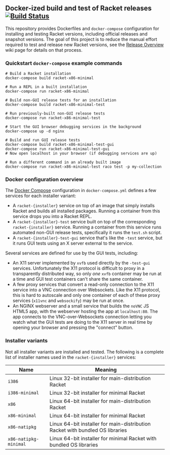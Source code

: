 ## Docker-ized build and test of Racket releases [![Build Status](https://travis-ci.org/samth/docker-racket-build.svg?branch=full-travis)](https://travis-ci.org/samth/docker-racket-build)

This repository provides Dockerfiles and `docker-compose` configuration for
installing and testing Racket versions, including official releases and
snapshot versions. The goal of this project is to reduce the manual effort
required to test and release new Racket versions, see the [Release Overview][1]
wiki page for details on that process.

### Quickstart `docker-compose` example commands

```shell
# Build a Racket installation
docker-compose build racket-x86-minimal

# Run a REPL in a built installation
docker-compose run racket-x86-minimal

# Build non-GUI release tests for an installation
docker-compose build racket-x86-minimal-test

# Run previously-built non-GUI release tests
docker-compose run racket-x86-minimal-test

# Start the GUI browser debugging services in the background
docker-compose up -d nginx

# Build and run GUI release tests
docker-compose build racket-x86-minimal-test-gui
docker-compose run racket-x86-minimal-test-gui
# Now open localhost in your browser (if debugging services are up)

# Run a different command in an already built image
docker-compose run racket-x86-minimal-test raco test -p my-collection
```

### Docker configuration overview

The [Docker Compose][2] configuration in `docker-compose.yml` defines a few
services for each installer variant:

- A `racket-{installer}` service on top of an image that simply installs Racket
and builds all installed packages. Running a container from this service drops
you into a Racket REPL.
- A `racket-{installer}-test` service built on top of the corresponding
`racket-{installer}` service. Running a container from this service runs
automated non-GUI release tests, specifically it runs the `test.sh` script.
- A `racket-{installer}-test-gui` service that's like the `-test` service, but
it runs GUI tests using an X server external to the service.

Several services are defined for use by the GUI tests, including:

- An X11 server implemented by `xvfb` used directly by the `-test-gui`
services. Unfortunately the X11 protocol is difficult to proxy in a
transparently distributed way, so only *one* `xvfb` container may be run at a
time and GUI test containers can't share the same container.
- A few proxy services that convert a read-only connection to the X11 service
into a VNC connection over Websockets. Like the X11 protocol, this is hard to
autoscale and only one container of each of these proxy services (`x11vnc` and
`websockify`) may be run at once.
- An NGINX webserver and a small service that builds the `noVNC` JS HTML5 app,
with the webserver hosting the app at `localhost:80`. The app connects to the
VNC-over-Websockets connection letting you watch what the GUI tests are doing
to the X11 server in real time by opening your browser and pressing the
"connect" button.

### Installer variants

Not all installer variants are installed and tested. The following is a
complete list of installer names used in the `racket-{installer}` services:

| Name  | Meaning |
| --- | --- |
| `i386` | Linux 32-bit installer for main-distribution Racket |
| `i386-minimal` | Linux 32-bit installer for minimal Racket |
| `x86` | Linux 64-bit installer for main-distribution Racket |
| `x86-minimal` | Linux 64-bit installer for minimal Racket |
| `x86-natipkg` | Linux 64-bit installer for main-distribution Racket with bundled OS libraries |
| `x86-natipkg-minimal` | Linux 64-bit installer for minimal Racket with bundled OS libraries |

[1]: https://github.com/racket/racket/wiki/Release-overview
[2]: https://docs.docker.com/compose/
